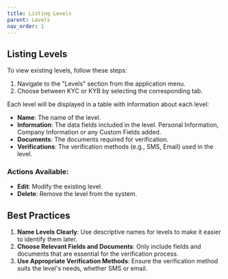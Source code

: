 ```yaml
---
title: Listing Levels
parent: Levels
nav_order: 1
---
```


## Listing Levels

To view existing levels, follow these steps:

1. Navigate to the "Levels" section from the application menu.
2. Choose between KYC or KYB by selecting the corresponding tab.

Each level will be displayed in a table with information about each level:
  - **Name**: The name of the level.
  - **Information**: The data fields included in the level. Personal Information, Company Information or any Custom Fields added.
  - **Documents**: The documents required for verification.
  - **Verifications**: The verification methods (e.g., SMS, Email) used in the level.
  
### Actions Available:
- **Edit**: Modify the existing level.
- **Delete**: Remove the level from the system.

## Best Practices

1. **Name Levels Clearly**: Use descriptive names for levels to make it easier to identify them later.
2. **Choose Relevant Fields and Documents**: Only include fields and documents that are essential for the verification process.
3. **Use Appropriate Verification Methods**: Ensure the verification method suits the level's needs, whether SMS or email.